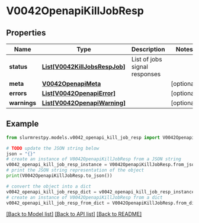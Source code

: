 # V0042OpenapiKillJobResp


## Properties

Name | Type | Description | Notes
------------ | ------------- | ------------- | -------------
**status** | [**List[V0042KillJobsRespJob]**](V0042KillJobsRespJob.md) | List of jobs signal responses |
**meta** | [**V0042OpenapiMeta**](V0042OpenapiMeta.md) |  | [optional]
**errors** | [**List[V0042OpenapiError]**](V0042OpenapiError.md) |  | [optional]
**warnings** | [**List[V0042OpenapiWarning]**](V0042OpenapiWarning.md) |  | [optional]

## Example

```python
from slurmrestpy.models.v0042_openapi_kill_job_resp import V0042OpenapiKillJobResp

# TODO update the JSON string below
json = "{}"
# create an instance of V0042OpenapiKillJobResp from a JSON string
v0042_openapi_kill_job_resp_instance = V0042OpenapiKillJobResp.from_json(json)
# print the JSON string representation of the object
print(V0042OpenapiKillJobResp.to_json())

# convert the object into a dict
v0042_openapi_kill_job_resp_dict = v0042_openapi_kill_job_resp_instance.to_dict()
# create an instance of V0042OpenapiKillJobResp from a dict
v0042_openapi_kill_job_resp_from_dict = V0042OpenapiKillJobResp.from_dict(v0042_openapi_kill_job_resp_dict)
```
[[Back to Model list]](../README.md#documentation-for-models) [[Back to API list]](../README.md#documentation-for-api-endpoints) [[Back to README]](../README.md)


